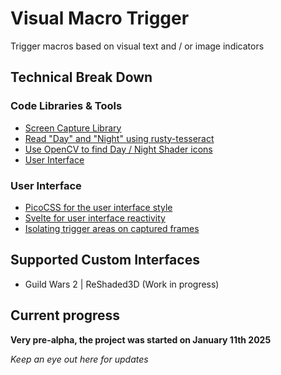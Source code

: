 # Visual Macro Trigger

Trigger macros based on visual text and / or image indicators

## Technical Break Down

### Code Libraries & Tools

- [Screen Capture Library](https://github.com/nashaofu/xcap)
- [Read "Day" and "Night" using rusty-tesseract](https://github.com/thomasgruebl/rusty-tesseract)
- [Use OpenCV to find Day / Night Shader icons](https://github.com/twistedfall/opencv-rust)
- [User Interface](https://v2.tauri.app/)

### User Interface

- [PicoCSS for the user interface style](https://picocss.com/)
- [Svelte for user interface reactivity](https://svelte.dev/)
- [Isolating trigger areas on captured frames](https://fabricjs.com/)

## Supported Custom Interfaces

- Guild Wars 2 | ReShaded3D (Work in progress)

## Current progress

**Very pre-alpha, the project was started on January 11th 2025**

*Keep an eye out here for updates*